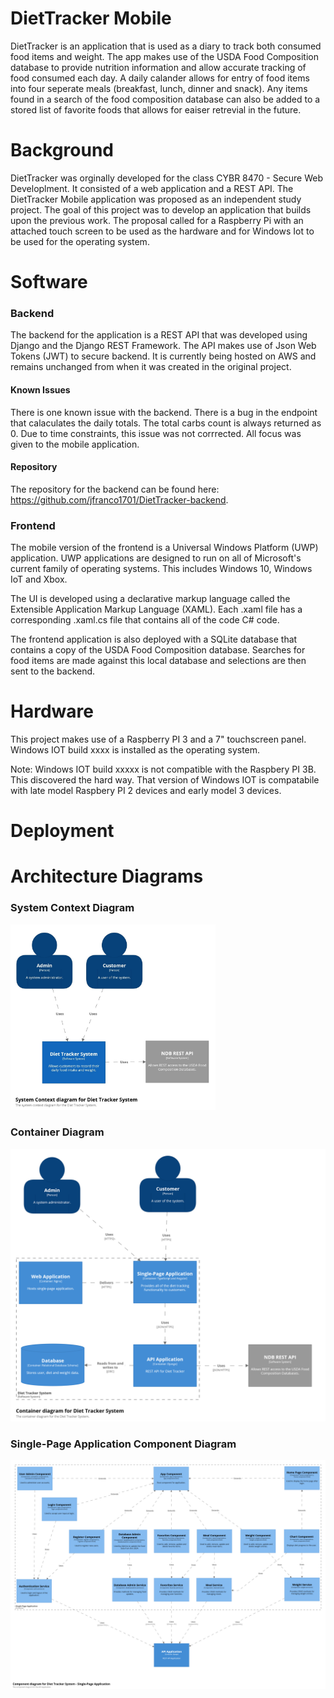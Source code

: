 # DietTracker Mobile

DietTracker is an application that is used as a diary to track both consumed food items and weight.  The app makes use of the USDA Food Composition database to provide nutrition information and allow accurate tracking of food consumed each day.  A daily calander allows for entry of food items into four seperate meals (breakfast, lunch, dinner and snack).  Any items found in a search of the food composition database can also be added to a stored list of favorite foods that allows for eaiser retrevial in the future.


# Background

DietTracker was orginally developed for the class CYBR 8470 - Secure Web Developlment.  It consisted of a web application and a REST API. The DietTracker Mobile application was proposed as an independent study project.  The goal of this project was to develop an application that builds upon the previous work.  The proposal called for a Raspberry Pi with an attached touch screen to be used as the hardware and for Windows Iot to be used for the operating system. 

# Software

### Backend
The backend for the application is a REST API that was developed using Django and the Django REST Framework.  The API makes use of Json Web Tokens (JWT) to secure backend.  It is currently being hosted on AWS and remains unchanged from when it was created in the original project.

#### Known Issues
There is one known issue with the backend.  There is a bug in the endpoint that calaculates the daily totals.  The total carbs count is always returned as 0.  Due to time constraints, this issue was not corrrected.  All focus was given to the mobile application.

#### Repository
The repository for the backend can be found here: https://github.com/jfranco1701/DietTracker-backend.

### Frontend
The mobile version of the frontend is a Universal Windows Platform (UWP) application.  UWP applications are designed to run on all of Microsoft's current family of operating systems.  This includes Windows 10, Windows IoT and Xbox.

The UI is developed using a declarative markup language called the Extensible Application Markup Language (XAML).  Each .xaml file has a corresponding .xaml.cs file that contains all of the code C# code.

The frontend application is also deployed with a SQLite database that contains a copy of the USDA Food Composition database.  Searches for food items are made against this local database and selections are then sent to the backend.

# Hardware

This project makes use of a Raspberry PI 3 and a 7" touchscreen panel. Windows IOT build xxxx is installed as the operating system.

Note: Windows IOT build xxxxx is not compatible with the Raspbery PI 3B.  This discovered the hard way.  That version of Windows IOT is compatabile with late model Raspbery PI 2 devices and early model 3 devices.

# Deployment





# Architecture Diagrams

### System Context Diagram
<img src="https://github.com/jfranco1701/DietTracker/blob/master/docs/System Context Diagram.jpg" width="65%">

### Container Diagram
<img src="https://github.com/jfranco1701/DietTracker/blob/master/docs/Container Diagram.png" width="100%">

### Single-Page Application Component Diagram
<img src="https://github.com/jfranco1701/DietTracker/blob/master/docs/SPA Component Diagram.png" width="100%">








